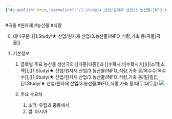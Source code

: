 ```yaml
---
{"dg-publish":true,"permalink":"/1.Study/★ 산업/원자재 산업/3.농산물/INFO_식량,가축 등/농산물/","created":"2024-11-20T21:02:28.907+09:00","updated":"2025-06-26T13:23:42.990+09:00"}
---
```


#곡물 #원자재 #농산물 #식량 

0. 테마구분: [[1.Study/★ 산업/원자재 산업/3.농산물/INFO_식량,가축 등/곡물\|곡물]]

1. 기본정보
	1. 글로벌 주요 농산물 생산국의 [[파종\|파종]]과 [[수확시기\|수확시기]]([[소맥\|소맥]],[[1.Study/★ 산업/원자재 산업/3.농산물/INFO_식량,가축 등/옥수수\|옥수수]],[[1.Study/★ 산업/원자재 산업/3.농산물/INFO_식량,가축 등/밀\|밀]],[[1.Study/★ 산업/원자재 산업/3.농산물/INFO_식량,가축 등/대두\|대두]])
		![](https://i.imgur.com/qSjXymS.jpg)

	1. 주요 수요처
		1. 소맥: 유럽과 중동에서 
		2. 쌀: 아시아

